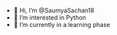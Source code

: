 - 👋 Hi, I’m @SaumyaSachan18
- 👀 I’m interested in Python
- 🌱 I’m currently in a learning phase

<!---
SaumyaSachan18/SaumyaSachan18 is a ✨ special ✨ repository because its `README.md` (this file) appears on your GitHub profile.
You can click the Preview link to take a look at your changes.
--->
